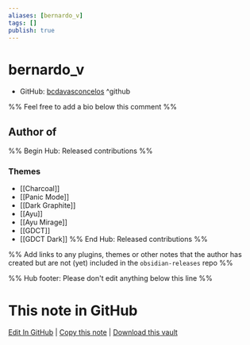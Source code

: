 ```yaml
---
aliases: [bernardo_v]
tags: []
publish: true
---
```


# bernardo_v

- GitHub: [bcdavasconcelos](https://github.com/bcdavasconcelos/) ^github
  <!-- - Discord: `@` ^discord-->
  <!-- - Website: <https://> ^website-->
  <!-- - [[Publish sites|Publish site]]: <https://> ^publish-->

%% Feel free to add a bio below this comment %%

## Author of

%% Begin Hub: Released contributions %%

### Themes

- [[Charcoal]]
- [[Panic Mode]]
- [[Dark Graphite]]
- [[Ayu]]
- [[Ayu Mirage]]
- [[GDCT]]
- [[GDCT Dark]]
  %% End Hub: Released contributions %%

%% Add links to any plugins, themes or other notes that the author has created but are not (yet) included in the `obsidian-releases` repo %%

<!--
### Unlisted plugins
-->

<!--
### Others
-->

<!--
## Sponsor this author
-->

<!-- - [[GitHub sponsors]]: [Sponsor @bcdavasconcelos on GitHub Sponsors](https://github.com/sponsors/bcdavasconcelos) ^github-sponsor-->
<!-- - [[Buy me a coffee]]: <https://> ^buy-me-a-coffee-->
<!-- - [[PayPal]]: <https://> ^paypal-->
<!-- - [[Patreon]]: <https://> ^patreon-->

<!--
## Follow this author
-->

<!-- - [[YouTube Channels|On YouTube]]: <https://> ^youtube-->
<!-- - Twitter: <https://> ^twitter-->
<!-- - ... -->

%% Hub footer: Please don't edit anything below this line %%

# This note in GitHub

<span class="git-footer">[Edit In GitHub](https://github.dev/obsidian-community/obsidian-hub/blob/main/01%20-%20Community/People/bcdavasconcelos.md "git-hub-edit-note") | [Copy this note](https://raw.githubusercontent.com/obsidian-community/obsidian-hub/main/01%20-%20Community/People/bcdavasconcelos.md "git-hub-copy-note") | [Download this vault](https://github.com/obsidian-community/obsidian-hub/archive/refs/heads/main.zip "git-hub-download-vault") </span>
